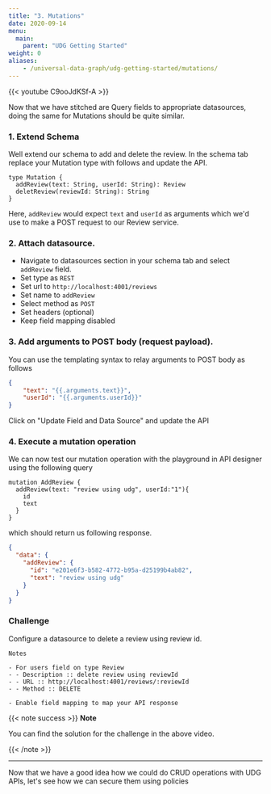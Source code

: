 ```yaml
---
title: "3. Mutations"
date: 2020-09-14
menu:
  main:
    parent: "UDG Getting Started"
weight: 0
aliases:
    - /universal-data-graph/udg-getting-started/mutations/
---
```


{{< youtube C9ooJdKSf-A >}} 

Now that we have stitched are Query fields to appropriate datasources, doing the same for Mutations should be quite similar. 

### 1. Extend Schema 

Well extend our schema to add and delete the review. In the schema tab replace your Mutation type with follows and update the API.

```gql
type Mutation {
  addReview(text: String, userId: String): Review
  deletReview(reviewId: String): String
}
```

Here, `addReview` would expect `text` and `userId` as arguments which we'd use to make a POST request to our Review service.

### 2. Attach datasource. 

  - Navigate to datasources section in your schema tab and select `addReview` field. 
  - Set type as `REST`
  - Set url to `http://localhost:4001/reviews` 
  - Set name to `addReview`
  - Select method as `POST`
  - Set headers (optional)
  - Keep field mapping disabled

### 3. Add arguments to POST body (request payload). 

You can use the templating syntax to relay arguments to POST body as follows 

```json
{
    "text": "{{.arguments.text}}",
    "userId": "{{.arguments.userId}}"
}
```

Click on "Update Field and Data Source" and update the API


### 4. Execute a mutation operation 

We can now test our mutation operation with the playground in API designer using the following query 

```gql
mutation AddReview {
  addReview(text: "review using udg", userId:"1"){
    id
    text
  }
}
```

which should return us following response.

```json
{
  "data": {
    "addReview": {
      "id": "e201e6f3-b582-4772-b95a-d25199b4ab82",
      "text": "review using udg"
    }
  }
}
```

### Challenge

Configure a datasource to delete a review using review id.

```
Notes

- For users field on type Review
- - Description :: delete review using reviewId
- - URL :: http://localhost:4001/reviews/:reviewId
- - Method :: DELETE

- Enable field mapping to map your API response 

```
{{< note success >}}
**Note**

You can find the solution for the challenge in the above video.

{{< /note >}}

<hr />

Now that we have a good idea how we could do CRUD operations with UDG APIs, let's see how we can secure them using policies


